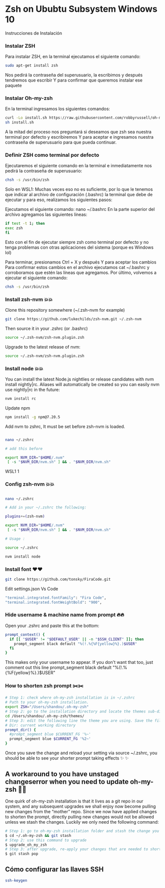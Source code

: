 # Zsh on Ububtu Subsystem Windows 10

Instrucciones de Instalación

### Instalar ZSH 

Para instalar ZSH, en la terminal ejecutamos el siguiente comando:

```bash
sudo apt-get install zsh
```

Nos pedirá la contraseña del superusuario, la escribimos y después tendremos que escribir Y para confirmar que queremos instalar ese paquete

### Instalar Oh-my-zsh

En la terminal ingresamos los siguientes comandos:

```bash
curl -Lo install.sh https://raw.githubusercontent.com/robbyrussell/oh-my-zsh/master/tools/install.sh
sh install.sh
```

A la mitad del proceso nos preguntará si deseamos que zsh sea nuestra terminal por defecto y escribiremos Y para aceptar e ingresamos nuestra contraseña de superusuario para que pueda continuar.

### Definir ZSH como terminal por defecto

Ejecutaremos el siguiente comando en la terminal e inmediatamente nos pedirá la contraseña de superusuario:

```bash
chsh -s /usr/bin/zsh
```

Solo en WSL1: Muchas veces eso no es suficiente, por lo que le tenemos que indicar al archivo de configuración (.bashrc) la terminal que debe de ejecutar y para eso, realizamos los siguientes pasos:

Ejecutamos el siguiente comando: nano ~/.bashrc
En la parte superior del archivo agregamos las siguientes líneas:

```bash
if test -t 1; then
exec zsh
fi
```

Esto con el fin de ejecutar siempre zsh como terminal por defecto y no tenga problemas con otras aplicaciones del sistema (porque es Windows lol)

Para terminar, presionamos Ctrl + X y después Y para aceptar los cambios
Para confirmar estos cambios en el archivo ejecutamos cat ~/.bashrc y corroboramos que estén las líneas que agregamos.
Por último, volvemos a ejecutar el siguiente comando:

```bash
chsh -s /usr/bin/zsh
```

### Install zsh-nvm 💥💥

Clone this repository somewhere (~/.zsh-nvm for example)

```bash
git clone https://github.com/lukechilds/zsh-nvm.git ~/.zsh-nvm
```
Then source it in your .zshrc (or .bashrc)

```bash
source ~/.zsh-nvm/zsh-nvm.plugin.zsh
```

Upgrade to the latest release of nvm:

```bash
source ~/.zsh-nvm/zsh-nvm.plugin.zsh
```


### Install node 💥💥

You can install the latest Node.js nightlies or release candidates with nvm install nightly|rc. Aliases will automatically be created so you can easily nvm use nightly|rc in the future:

```bash
nvm install rc
```
Update npm

```bash
npm install -g npm@7.20.5
```

Add nvm to zshrc, It must be set before zsh-nvm is loaded.

```bash

nano ~/.zshrc

# add this before 

export NVM_DIR="$HOME/.nvm"
 [ -s "$NVM_DIR/nvm.sh" ] && . "$NVM_DIR/nvm.sh"

```

WSL1 1

### Config zsh-nvm 💥💥

```bash

nano ~/.zshrc

# Add in your ~/.zshrc the following:

plugins+=(zsh-nvm)

export NVM_DIR="$HOME/.nvm"
 [ -s "$NVM_DIR/nvm.sh" ] && . "$NVM_DIR/nvm.sh"

# Usage :

source ~/.zshrc

nvm install node

  ```

### Install font ❤️❤️

```bash
git clone https://github.com/tonsky/FiraCode.git
```

Edit settings.json Vs Code

```bash
"terminal.integrated.fontFamily": "Fira Code",
"terminal.integrated.fontWeightBold": "900",
```
### Hide username & machine name from prompt 🔥🔥
 
Open your .zshrc and paste this at the bottom:

```bash
prompt_context() {
  if [[ "$USER" != "$DEFAULT_USER" || -n "$SSH_CLIENT" ]]; then
    prompt_segment black default "%(!.%{%F{yellow}%}.)$USER"
  fi
}
```

This makes only your username to appear. If you don't want that too, just comment out this line prompt_segment black default "%(!.%{%F{yellow}%}.)$USER"

### How to shorten zsh prompt ✂️✂️

```bash
# Step 1: check where oh-my-zsh installation is in ~/.zshrc
# Path to your oh-my-zsh installation.
export ZSH="/Users/shandou/.oh-my-zsh"
# Step 2: go to the installation directory and locate the themes sub-directory
cd /Users/shandou/.oh-my-zsh/themes/
# Step 3: edit the following line the theme you are using. Save the file and source ~/.zshrc
# Dir: current working directory
prompt_dir() {
  #prompt_segment blue $CURRENT_FG '%~'
  prompt_segment blue $CURRENT_FG '%2~'
}
```

Once you save the change and reload your setting via source ~/.zshrc, you should be able to see your shorter prompt taking effects ✨ ✨ 

## A workaround to you have unstaged changeserror when you need to update oh-my-zsh 💩💩

One quirk of oh-my-zsh installation is that it lives as a git repo in our system, and any subsequent upgrades we shall enjoy now become pulling new changes from the “mother” repo. Since we now have applied changes to shorten the prompt, directly pulling new changes would not be allowed unless we stash the changes. Luckily we only need the following command:

```bash
# Step 1: go to oh-my-zsh installation folder and stash the change you have made to the theme
$ cd ~/.oh-my-zsh && git stash
# Step 2: use this command to upgrade
$ upgrade_oh_my_zsh
# Step 3: after upgrade, re-apply your changes that are needed to shorten the prompt
$ git stash pop
```
## Cómo configurar las llaves SSH 

```bash
ssh-keygen
```








